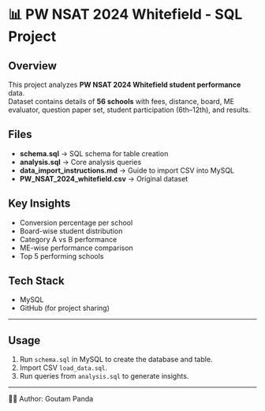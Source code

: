 # 📊 PW NSAT 2024 Whitefield - SQL Project

## Overview
This project analyzes **PW NSAT 2024 Whitefield student performance** data.  
Dataset contains details of **56 schools** with fees, distance, board, ME evaluator, question paper set, student participation (6th–12th), and results.

## Files
- **schema.sql** → SQL schema for table creation
- **analysis.sql** → Core analysis queries
- **data_import_instructions.md** → Guide to import CSV into MySQL
- **PW_NSAT_2024_whitefield.csv** → Original dataset

## Key Insights
- Conversion percentage per school
- Board-wise student distribution
- Category A vs B performance
- ME-wise performance comparison
- Top 5 performing schools

## Tech Stack
- MySQL
- GitHub (for project sharing)

---

## Usage
1. Run `schema.sql` in MySQL to create the database and table.
2. Import CSV `load_data.sql`.
3. Run queries from `analysis.sql` to generate insights.

---

👨‍💻 Author: Goutam Panda

